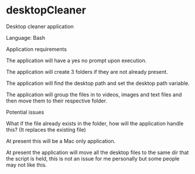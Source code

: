 # desktopCleaner

Desktop cleaner application

Language: Bash

Application requirements

The application will have a yes no prompt upon execution. 

The application will create 3 folders if they are not already present.

The application will find the desktop path and set the desktop path variable.

The application will group the files in to videos, images and text files and then move them to their respective folder.


Potential issues

What if the file already exists in the folder, how will the application handle this? (It replaces the existing file)

At present this will be a Mac only application.

At present the application will move all the desktop files to the same dir that the script is held, this is not an issue for me personally but some people may not like this.
